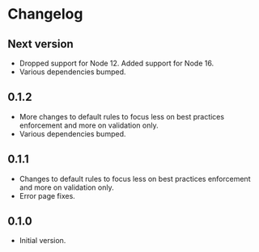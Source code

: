 # Changelog

## Next version

- Dropped support for Node 12. Added support for Node 16.
- Various dependencies bumped.

## 0.1.2

- More changes to default rules to focus less on best practices enforcement and more on validation only.
- Various dependencies bumped.

## 0.1.1

- Changes to default rules to focus less on best practices enforcement and more on validation only.
- Error page fixes.

## 0.1.0

- Initial version.
